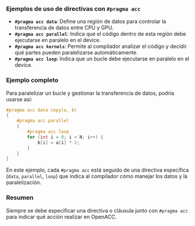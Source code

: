 ### Ejemplos de uso de directivas con `#pragma acc`
- **`#pragma acc data`**: Define una región de datos para controlar la transferencia de datos entre CPU y GPU.
- **`#pragma acc parallel`**: Indica que el código dentro de esta región debe ejecutarse en paralelo en el device.
- **`#pragma acc kernels`**: Permite al compilador analizar el código y decidir qué partes pueden paralelizarse automáticamente.
- **`#pragma acc loop`**: Indica que un bucle debe ejecutarse en paralelo en el device.

### Ejemplo completo
Para paralelizar un bucle y gestionar la transferencia de datos, podría usarse así:
```c
#pragma acc data copy(a, b)
{
    #pragma acc parallel
    {
        #pragma acc loop
        for (int i = 0; i < N; i++) {
            b[i] = a[i] * 2;
        }
    }
}
```

En este ejemplo, cada `#pragma acc` está seguido de una directiva específica (`data`, `parallel`, `loop`) que indica al compilador cómo manejar los datos y la paralelización.

### Resumen
Siempre se debe especificar una directiva o cláusula junto con `#pragma acc` para indicar qué acción realizar en OpenACC.